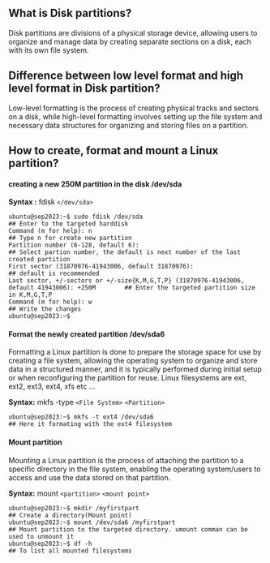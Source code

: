 ## What is Disk partitions?
Disk partitions are divisions of a physical storage device, allowing users to organize and manage data by creating separate sections on a disk, each with its own file system.
## Difference between low level format and high level format in Disk partition?
Low-level formatting is the process of creating physical tracks and sectors on a disk, while high-level formatting involves setting up the file system and necessary data structures for organizing and storing files on a partition.
## How to create, format and mount a Linux partition?
#### creating a new 250M partition in the disk /dev/sda
**Syntax :** fdisk `</dev/sda>`
```
ubuntu@sep2023:~$ sudo fdisk /dev/sda                                                             ## Enter to the targeted harddisk
Command (m for help): n                                                                           ## Type n for create new partition
Partition number (6-128, default 6):                                                              ## Select partion number, the default is next number of the last created partition
First sector (31870976-41943006, default 31870976):                                               ## default is recommended
Last sector, +/-sectors or +/-size{K,M,G,T,P} (31870976-41943006, default 41943006): +250M        ## Enter the targeted partition size in K,M,G,T,P
Command (m for help): w                                                                           ## Write the changes
ubuntu@sep2023:~$
```
#### Format the newly created partition /dev/sda6
Formatting a Linux partition is done to prepare the storage space for use by creating a file system, allowing the operating system to organize and store data in a structured manner, and it is typically performed during initial setup or when reconfiguring the partition for reuse. Linux filesystems are ext, ext2, ext3, ext4, xfs etc ...

**Syntax:** mkfs -type `<File System>` `<Partition>`
```
ubuntu@sep2023:~$ mkfs -t ext4 /dev/sda6                                                          ## Here it formating with the ext4 filesystem
```
#### Mount partition
Mounting a Linux partition is the process of attaching the partition to a specific directory in the file system, enabling the operating system/users to access and use the data stored on that partition.

**Syntax:** mount `<partition>` `<mount point>`
```
ubuntu@sep2023:~$ mkdir /myfirstpart                                                             ## Create a directory(Mount point)
ubuntu@sep2023:~$ mount /dev/sda6 /myfirstpart                                                   ## Mount partition to the targeted directory. umount comman can be used to unmount it
ubuntu@sep2023:~$ df -h                                                                          ## To list all mounted filesystems
```
